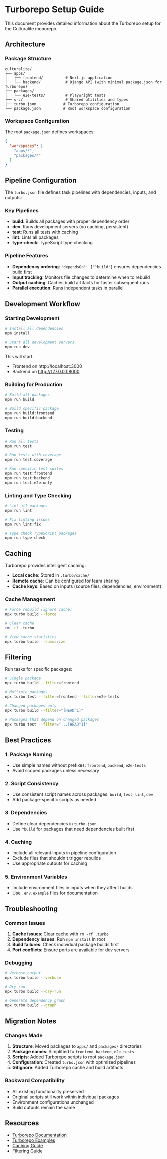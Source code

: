 # Turborepo Setup Guide

This document provides detailed information about the Turborepo setup for the Culturalite monorepo.

## Architecture

### Package Structure

```
culturalite/
├── apps/
│   ├── frontend/          # Next.js application
│   └── backend/           # Django API (with minimal package.json for Turborepo)
├── packages/
│   └── e2e-tests/         # Playwright tests
├── src/                   # Shared utilities and types
├── turbo.json            # Turborepo configuration
└── package.json          # Root workspace configuration
```

### Workspace Configuration

The root `package.json` defines workspaces:
```json
{
  "workspaces": [
    "apps/*",
    "packages/*"
  ]
}
```

## Pipeline Configuration

The `turbo.json` file defines task pipelines with dependencies, inputs, and outputs:

### Key Pipelines

- **build**: Builds all packages with proper dependency order
- **dev**: Runs development servers (no caching, persistent)
- **test**: Runs all tests with caching
- **lint**: Lints all packages
- **type-check**: TypeScript type checking

### Pipeline Features

- **Dependency ordering**: `"dependsOn": ["^build"]` ensures dependencies build first
- **Input tracking**: Monitors file changes to determine when to rebuild
- **Output caching**: Caches build artifacts for faster subsequent runs
- **Parallel execution**: Runs independent tasks in parallel

## Development Workflow

### Starting Development

```bash
# Install all dependencies
npm install

# Start all development servers
npm run dev
```

This will start:
- Frontend on http://localhost:3000
- Backend on http://127.0.0.1:8000

### Building for Production

```bash
# Build all packages
npm run build

# Build specific package
npm run build:frontend
npm run build:backend
```

### Testing

```bash
# Run all tests
npm run test

# Run tests with coverage
npm run test:coverage

# Run specific test suites
npm run test:frontend
npm run test:backend
npm run test:e2e:only
```

### Linting and Type Checking

```bash
# Lint all packages
npm run lint

# Fix linting issues
npm run lint:fix

# Type check TypeScript packages
npm run type-check
```

## Caching

Turborepo provides intelligent caching:

- **Local cache**: Stored in `.turbo/cache/`
- **Remote cache**: Can be configured for team sharing
- **Cache keys**: Based on inputs (source files, dependencies, environment)

### Cache Management

```bash
# Force rebuild (ignore cache)
npx turbo build --force

# Clear cache
rm -rf .turbo

# View cache statistics
npx turbo build --summarize
```

## Filtering

Run tasks for specific packages:

```bash
# Single package
npx turbo build --filter=frontend

# Multiple packages
npx turbo test --filter=frontend --filter=e2e-tests

# Changed packages only
npx turbo build --filter="[HEAD^1]"

# Packages that depend on changed packages
npx turbo test --filter="...[HEAD^1]"
```

## Best Practices

### 1. Package Naming
- Use simple names without prefixes: `frontend`, `backend`, `e2e-tests`
- Avoid scoped packages unless necessary

### 2. Script Consistency
- Use consistent script names across packages: `build`, `test`, `lint`, `dev`
- Add package-specific scripts as needed

### 3. Dependencies
- Define clear dependencies in `turbo.json`
- Use `^build` for packages that need dependencies built first

### 4. Caching
- Include all relevant inputs in pipeline configuration
- Exclude files that shouldn't trigger rebuilds
- Use appropriate outputs for caching

### 5. Environment Variables
- Include environment files in inputs when they affect builds
- Use `.env.example` files for documentation

## Troubleshooting

### Common Issues

1. **Cache issues**: Clear cache with `rm -rf .turbo`
2. **Dependency issues**: Run `npm install` in root
3. **Build failures**: Check individual package builds first
4. **Port conflicts**: Ensure ports are available for dev servers

### Debugging

```bash
# Verbose output
npx turbo build --verbose

# Dry run
npx turbo build --dry-run

# Generate dependency graph
npx turbo build --graph
```

## Migration Notes

### Changes Made

1. **Structure**: Moved packages to `apps/` and `packages/` directories
2. **Package names**: Simplified to `frontend`, `backend`, `e2e-tests`
3. **Scripts**: Added Turborepo scripts to root `package.json`
4. **Configuration**: Created `turbo.json` with optimized pipelines
5. **Gitignore**: Added Turborepo cache and build artifacts

### Backward Compatibility

- All existing functionality preserved
- Original scripts still work within individual packages
- Environment configurations unchanged
- Build outputs remain the same

## Resources

- [Turborepo Documentation](https://turbo.build/repo/docs)
- [Turborepo Examples](https://github.com/vercel/turbo/tree/main/examples)
- [Caching Guide](https://turbo.build/repo/docs/core-concepts/caching)
- [Filtering Guide](https://turbo.build/repo/docs/core-concepts/monorepos/filtering)
